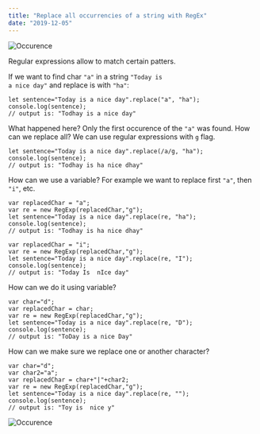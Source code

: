 ```yaml
---
title: "Replace all occurrencies of a string with RegEx"
date: "2019-12-05"
---
```


![Occurence](https://i.imgur.com/8v0qmr4.jpg "Photo by Medhat Ayad from Pexels")

Regular expressions allow to match certain patters.

If we want to find char <code>"a"</code> in a string <code>"Today is a nice day"</code> and replace is with <code>"ha"</code>:

```
let sentence="Today is a nice day".replace("a", "ha");
console.log(sentence);
// output is: "Todhay is a nice day"
```

What happened here? Only the first occurence of the <code>"a"</code> was found. How can we replace all? We can use regular expressions with <code>g</code> flag.

```
let sentence="Today is a nice day".replace(/a/g, "ha");
console.log(sentence);
// output is: "Todhay is ha nice dhay"
```

How can we use a variable? For example we want to replace first <code>"a"</code>, then <code>"i"</code>, etc.

```
var replacedChar = "a";
var re = new RegExp(replacedChar,"g");
let sentence="Today is a nice day".replace(re, "ha");
console.log(sentence);
// output is: "Todhay is ha nice dhay"

var replacedChar = "i";
var re = new RegExp(replacedChar,"g");
let sentence="Today is a nice day".replace(re, "I");
console.log(sentence);
// output is: "Today Is  nIce day"
```

How can we do it using variable?
```
var char="d";
var replacedChar = char;
var re = new RegExp(replacedChar,"g");
let sentence="Today is a nice day".replace(re, "D");
console.log(sentence);
// output is: "ToDay is a nice Day"
```

How can we make sure we replace one or another character?

```
var char="d";
var char2="a";
var replacedChar = char+"|"+char2;
var re = new RegExp(replacedChar,"g");
let sentence="Today is a nice day".replace(re, "");
console.log(sentence);
// output is: "Toy is  nice y"
```


![Occurence](https://i.imgur.com/E1iESVO.jpg "Photo by Ann Lee from Pexels")